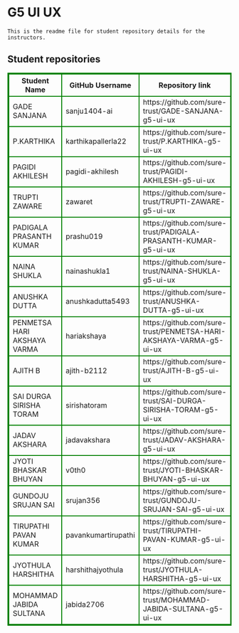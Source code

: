 # G5 UI UX
    This is the readme file for student repository details for the instructors.
## Student repositories 
<table style="border : 2px solid green; width:100%;">
<tr >
<th style="border : 2px solid green;">Student Name</th>
<th style="border : 2px solid green;">GitHub Username</th>
<th style="border : 2px solid green;">Repository link</th>
</tr>
<tr style="border : 2px solid green;">
<td style="border : 2px solid green;">GADE SANJANA</td> 

<td style="border : 2px solid green;">sanju1404-ai</td> 

<td style="border : 2px solid green;">https://github.com/sure-trust/GADE-SANJANA-g5-ui-ux</td> 
</tr>

<tr style="border : 2px solid green;">
<td style="border : 2px solid green;">P.KARTHIKA</td> 

<td style="border : 2px solid green;">karthikapallerla22</td> 

<td style="border : 2px solid green;">https://github.com/sure-trust/P.KARTHIKA-g5-ui-ux</td> 
</tr>

<tr style="border : 2px solid green;">
<td style="border : 2px solid green;">PAGIDI AKHILESH</td> 

<td style="border : 2px solid green;">pagidi-akhilesh</td> 

<td style="border : 2px solid green;">https://github.com/sure-trust/PAGIDI-AKHILESH-g5-ui-ux</td> 
</tr>

<tr style="border : 2px solid green;">
<td style="border : 2px solid green;">TRUPTI ZAWARE</td> 

<td style="border : 2px solid green;">zawaret</td> 

<td style="border : 2px solid green;">https://github.com/sure-trust/TRUPTI-ZAWARE-g5-ui-ux</td> 
</tr>

<tr style="border : 2px solid green;">
<td style="border : 2px solid green;">PADIGALA PRASANTH KUMAR</td> 

<td style="border : 2px solid green;">prashu019</td> 

<td style="border : 2px solid green;">https://github.com/sure-trust/PADIGALA-PRASANTH-KUMAR-g5-ui-ux</td> 
</tr>

<tr style="border : 2px solid green;">
<td style="border : 2px solid green;">NAINA SHUKLA</td> 

<td style="border : 2px solid green;">nainashukla1</td> 

<td style="border : 2px solid green;">https://github.com/sure-trust/NAINA-SHUKLA-g5-ui-ux</td> 
</tr>

<tr style="border : 2px solid green;">
<td style="border : 2px solid green;">ANUSHKA DUTTA</td> 

<td style="border : 2px solid green;">anushkadutta5493</td> 

<td style="border : 2px solid green;">https://github.com/sure-trust/ANUSHKA-DUTTA-g5-ui-ux</td> 
</tr>

<tr style="border : 2px solid green;">
<td style="border : 2px solid green;">PENMETSA HARI AKSHAYA VARMA</td> 

<td style="border : 2px solid green;">hariakshaya</td> 

<td style="border : 2px solid green;">https://github.com/sure-trust/PENMETSA-HARI-AKSHAYA-VARMA-g5-ui-ux</td> 
</tr>

<tr style="border : 2px solid green;">
<td style="border : 2px solid green;">AJITH B</td> 

<td style="border : 2px solid green;">ajith-b2112</td> 

<td style="border : 2px solid green;">https://github.com/sure-trust/AJITH-B-g5-ui-ux</td> 
</tr>

<tr style="border : 2px solid green;">
<td style="border : 2px solid green;">SAI DURGA SIRISHA TORAM</td> 

<td style="border : 2px solid green;">sirishatoram</td> 

<td style="border : 2px solid green;">https://github.com/sure-trust/SAI-DURGA-SIRISHA-TORAM-g5-ui-ux</td> 
</tr>

<tr style="border : 2px solid green;">
<td style="border : 2px solid green;">JADAV AKSHARA</td> 

<td style="border : 2px solid green;">jadavakshara</td> 

<td style="border : 2px solid green;">https://github.com/sure-trust/JADAV-AKSHARA-g5-ui-ux</td> 
</tr>

<tr style="border : 2px solid green;">
<td style="border : 2px solid green;">JYOTI BHASKAR BHUYAN</td> 

<td style="border : 2px solid green;">v0th0</td> 

<td style="border : 2px solid green;">https://github.com/sure-trust/JYOTI-BHASKAR-BHUYAN-g5-ui-ux</td> 
</tr>

<tr style="border : 2px solid green;">
<td style="border : 2px solid green;">GUNDOJU SRUJAN SAI</td> 

<td style="border : 2px solid green;">srujan356</td> 

<td style="border : 2px solid green;">https://github.com/sure-trust/GUNDOJU-SRUJAN-SAI-g5-ui-ux</td> 
</tr>

<tr style="border : 2px solid green;">
<td style="border : 2px solid green;">TIRUPATHI PAVAN KUMAR</td> 

<td style="border : 2px solid green;">pavankumartirupathi</td> 

<td style="border : 2px solid green;">https://github.com/sure-trust/TIRUPATHI-PAVAN-KUMAR-g5-ui-ux</td> 
</tr>

<tr style="border : 2px solid green;">
<td style="border : 2px solid green;">JYOTHULA HARSHITHA</td> 

<td style="border : 2px solid green;">harshithajyothula</td> 

<td style="border : 2px solid green;">https://github.com/sure-trust/JYOTHULA-HARSHITHA-g5-ui-ux</td> 
</tr>

<tr style="border : 2px solid green;">
<td style="border : 2px solid green;">MOHAMMAD JABIDA SULTANA</td> 

<td style="border : 2px solid green;">jabida2706</td> 

<td style="border : 2px solid green;">https://github.com/sure-trust/MOHAMMAD-JABIDA-SULTANA-g5-ui-ux</td> 
</tr>
